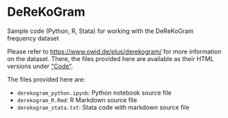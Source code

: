 # DeReKoGram
Sample code (Python, R, Stata) for working with the DeReKoGram frequency dataset

Please refer to https://www.owid.de/plus/derekogram/ for more information on the dataset. There, the files provided here are available as their HTML versions under ["Code"](https://www.owid.de/plus/derekogram/code/).

The files provided here are:
* `derekogram_python.ipynb`: Python notebook source file
* `derekogram_R.Rmd`: R Markdown source file
* `derekogram_stata.txt`: Stata code with markdown source file
